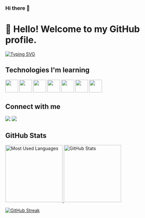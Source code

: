

### Hi there 👋
# 👋 Hello! Welcome to my GitHub profile.
[![Typing SVG](https://readme-typing-svg.herokuapp.com/?color=D19A66&size=35&center=false&vCenter=true&width=1000&lines=HELLO,+My+name+is+Bruno+Miguel;I'm+18+years+old;I'm+from+Brazil;Be+Welcome!+:%29)](https://git.io/typing-svg)

## Technologies I'm learning
<div>
  <img src="https://cdn.jsdelivr.net/gh/devicons/devicon/icons/css3/css3-plain-wordmark.svg" width="40" height="40"/>   
  <img src="https://cdn.jsdelivr.net/gh/devicons/devicon/icons/html5/html5-plain-wordmark.svg" width="40" height="40"/>   
  <img src="https://cdn.jsdelivr.net/gh/devicons/devicon/icons/javascript/javascript-plain.svg" width="40" height="40"/>
  <img src="https://cdn.jsdelivr.net/gh/devicons/devicon/icons/python/python-original.svg" width="40" height="40" />
  <img src="https://cdn.jsdelivr.net/gh/devicons/devicon/icons/nodejs/nodejs-original.svg" width="40" height="40"/>   
  <img src="https://cdn.jsdelivr.net/gh/devicons/devicon/icons/react/react-original-wordmark.svg" width="40" height="40"/>
  <img src="https://cdn.jsdelivr.net/gh/devicons/devicon/icons/django/django-plain.svg" width="40" height="40" />
</div>  

## Connect with me
<div>
  <a href="https://www.youtube.com/channel/UCWmEktXBGM-S3yEyocH6o1g" target="_blank"><img src="https://img.shields.io/badge/YouTube-FF0000?style=for-the-badge&logo=youtube&logoColor=white" target="_blank"></a>
  <a href="https://www.instagram.com/brunosmiguel/" target="_blank"><img src="https://img.shields.io/badge/-Instagram-%23E4405F?style=for-the-badge&logo=instagram&logoColor=white" target="_blank"></a>
</div>

## GitHub Stats

<div>
  <a href="https://github.com/BSMiguell">
    <img height="180em" src="https://github-readme-stats.vercel.app/api/top-langs/?username=BSMiguell&layout=compact&langs_count=7&theme=onedark-duo" alt="Most Used Languages"/>
  </a>
  <a href="https://github.com/BSMiguell">
    <img height="180em" src="https://github-readme-stats.vercel.app/api?username=BSMiguell&show_icons=true&theme=onedark-duo&include_all_commits=true&count_private=true" alt="GitHub Stats"/>
  </a>
</div>

[![GitHub Streak](https://github-readme-streak-stats.herokuapp.com?user=BSMiguell&theme=onedark-duo&hide_border=falso&card_width=500)](https://git.io/streak-stats)


